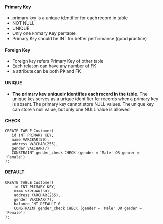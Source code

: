 #### Primary Key
- primary key is a unique identifier for each record in table
- NOT NULL
- UNIQUE
- Only one Primary Key per table 
- Primary Key should be INT for better performance (good practice)
#### Foreign Key
- Foreign key refers Primary Key of other table
- Each relation can have any number of FK
- a attribute can be both PK and FK

#### UNIQUE
- **The primary key uniquely identifies each record in the table**. The unique key serves as a unique identifier for records when a primary key is absent. The primary key cannot store NULL values. The unique key can store a null value, but only one NULL value is allowed
#### CHECK
 ```Mysql
 CREATE TABLE Customer(
	id INT PRIMARY KEY,
    name VARCHAR(50),
    address VARCHAR(255),
    gender VARCHAR(7)
    CONSTRAINT gender_check CHECK (gender = 'Male' OR gender = 'Female')
);
```

#### DEFAULT
```mysql
CREATE TABLE Customer(
	id INT PRIMARY KEY,
    name VARCHAR(50),
    address VARCHAR(255),
    gender VARCHAR(7),
	balance INT DEFAULT 0
    CONSTRAINT gender_check CHECK (gender = 'Male' OR gender = 'Female')
);
```
